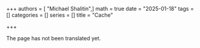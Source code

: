 +++
authors = [ "Michael Shalitin",]
math = true
date = "2025-01-18"
tags = []
categories = []
series = []
title = "Cache"

+++

The page has not been translated yet.